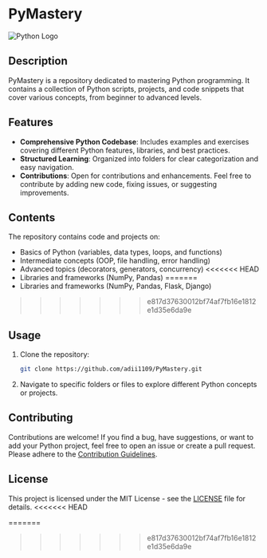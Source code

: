 # PyMastery

![Python Logo](link_to_python_logo) <!-- Include a logo or relevant image -->

## Description

PyMastery is a repository dedicated to mastering Python programming. It contains a collection of Python scripts, projects, and code snippets that cover various concepts, from beginner to advanced levels.

## Features

* **Comprehensive Python Codebase**: Includes examples and exercises covering different Python features, libraries, and best practices.
* **Structured Learning**: Organized into folders for clear categorization and easy navigation.
* **Contributions**: Open for contributions and enhancements. Feel free to contribute by adding new code, fixing issues, or suggesting improvements.

## Contents

The repository contains code and projects on:
* Basics of Python (variables, data types, loops, and functions)
* Intermediate concepts (OOP, file handling, error handling)
* Advanced topics (decorators, generators, concurrency)
<<<<<<< HEAD
* Libraries and frameworks (NumPy, Pandas)
=======
* Libraries and frameworks (NumPy, Pandas, Flask, Django)
>>>>>>> e817d37630012bf74af7fb16e1812e1d35e6da9e

## Usage

1. Clone the repository:
   ```bash
   git clone https://github.com/adii1109/PyMastery.git
   ```

2. Navigate to specific folders or files to explore different Python concepts or projects.

## Contributing

Contributions are welcome! If you find a bug, have suggestions, or want to add your Python project, feel free to open an issue or create a pull request. Please adhere to the [Contribution Guidelines](link_to_contributing_md).

## License

This project is licensed under the MIT License - see the [LICENSE](link_to_license) file for details.
<<<<<<< HEAD

=======
>>>>>>> e817d37630012bf74af7fb16e1812e1d35e6da9e
